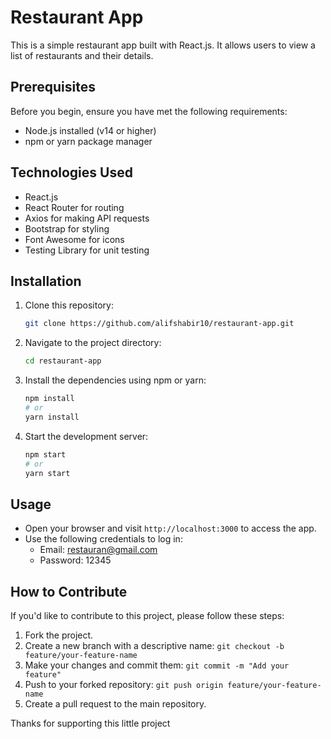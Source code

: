 
# Restaurant App

This is a simple restaurant app built with React.js. It allows users to view a list of restaurants and their details.

## Prerequisites

Before you begin, ensure you have met the following requirements:
- Node.js installed (v14 or higher)
- npm or yarn package manager

## Technologies Used

- React.js
- React Router for routing
- Axios for making API requests
- Bootstrap for styling
- Font Awesome for icons
- Testing Library for unit testing

## Installation

1. Clone this repository:
   ```bash
   git clone https://github.com/alifshabir10/restaurant-app.git
   ```

2. Navigate to the project directory:
   ```bash
   cd restaurant-app
   ```

3. Install the dependencies using npm or yarn:
   ```bash
   npm install
   # or
   yarn install
   ```

4. Start the development server:
   ```bash
   npm start
   # or
   yarn start
   ```

## Usage

- Open your browser and visit `http://localhost:3000` to access the app.
- Use the following credentials to log in:
  - Email: restauran@gmail.com
  - Password: 12345

## How to Contribute

If you'd like to contribute to this project, please follow these steps:
1. Fork the project.
2. Create a new branch with a descriptive name: `git checkout -b feature/your-feature-name`
3. Make your changes and commit them: `git commit -m "Add your feature"`
4. Push to your forked repository: `git push origin feature/your-feature-name`
5. Create a pull request to the main repository.

Thanks for supporting this little project 
